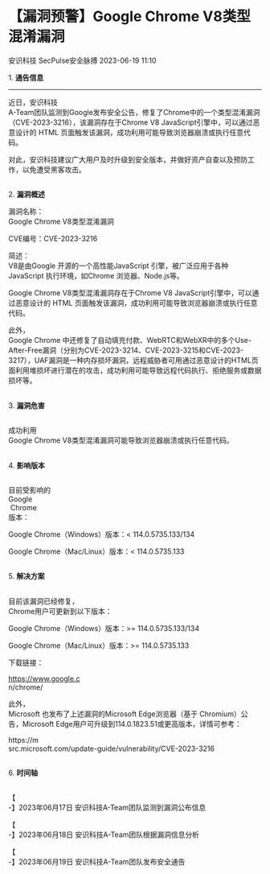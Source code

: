 #  【漏洞预警】Google Chrome V8类型混淆漏洞   
安识科技  SecPulse安全脉搏   2023-06-19 11:10  
  
1. **通告信息**  
  
  
  
****  
近日，安识科技  
A-Team团队监测到Google发布安全公告，修复了Chrome中的一个类型混淆漏洞（CVE-2023-3216），该漏洞存在于Chrome V8 JavaScript引擎中，可以通过恶意设计的 HTML 页面触发该漏洞，成功利用可能导致浏览器崩溃或执行任意代码。  
  
对此，安识科技建议广大用户及时升级到安全版本，并做好资产自查以及预防工作，以免遭受黑客攻击。  
##   
  
2. **漏洞概述**  
  
  
  
漏洞名称：  
Google Chrome V8类型混淆漏洞  
  
CVE编号：CVE-2023-3216  
  
简述：  
V8是由Google 开源的一个高性能JavaScript 引擎，被广泛应用于各种 JavaScript 执行环境，如Chrome 浏览器、Node.js等。  
  
Google Chrome V8类型混淆漏洞存在于Chrome V8 JavaScript引擎中，可以通过恶意设计的 HTML 页面触发该漏洞，成功利用可能导致浏览器崩溃或执行任意代码。  
  
此外，  
Google Chrome 中还修复了自动填充付款、WebRTC和WebXR中的多个Use-After-Free漏洞（分别为CVE-2023-3214、CVE-2023-3215和CVE-2023-3217），UAF漏洞是一种内存损坏漏洞，远程威胁者可用通过恶意设计的HTML页面利用堆损坏进行潜在的攻击，成功利用可能导致远程代码执行、拒绝服务或数据损坏等。  
##   
  
3. **漏洞危害**  
  
  
##    
  
成功利用  
Google Chrome V8类型混淆漏洞可能导致浏览器崩溃或执行任意代码。  
##   
  
4. **影响版本**  
  
  
##   
  
目前受影响的  
Google  
 Chrome  
版本：  
  
Google Chrome（Windows）版本：< 114.0.5735.133/134  
  
Google Chrome（Mac/Linux）版本：< 114.0.5735.133  
##   
  
5. **解决方案**  
  
  
##   
  
目前该漏洞已经修复，  
Chrome用户可更新到以下版本：  
  
Google Chrome（Windows）版本：>= 114.0.5735.133/134  
  
Google Chrome（Mac/Linux）版本：>= 114.0.5735.133  
  
下载链接：  
  
https://www.google.c  
n/chrome/  
  
此外，  
Microsoft 也发布了上述漏洞的Microsoft Edge浏览器（基于 Chromium）公告，Microsoft Edge用户可升级到114.0.1823.51或更高版本，详情可参考：  
  
https://m  
src.microsoft.com/update-guide/vulnerability/CVE-2023-3216  
##   
  
6. **时间轴**  
  
  
##    
  
【  
-】2023年06月17日 安识科技A-Team团队监测到漏洞公布信息  
  
【  
-】2023年06月18日 安识科技A-Team团队根据漏洞信息分析  
  
【  
-】2023年06月19日 安识科技A-Team团队发布安全通告  
  
  
